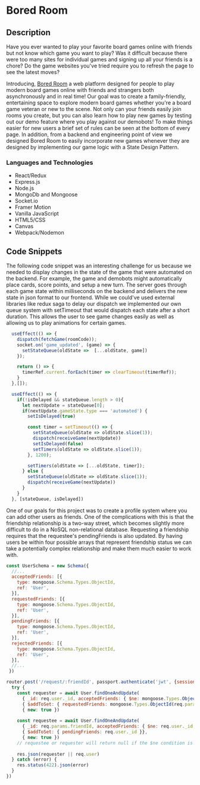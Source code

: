 # Bored Room

## Description ##
Have you ever wanted to play your favorite board games online with friends but not know which game you want to play? Was it difficult because there were too many sites for individual games and signing up all your friends is a chore? Do the game websites you've tried require you to refresh the page to see the latest moves?

Introducing, [Bored Room](https://bored-room.herokuapp.com/) a web platform designed for people to play modern board games online with friends and strangers both asynchronously and in real time! Our goal was to create a family-friendly, entertaining space to explore modern board games whether you're a board game veteran or new to the scene. Not only can your friends easily join rooms you create, but you can also learn how to play new games by testing out our demo feature where you play against our demobots! To make things easier for new users a brief set of rules can be seen at the bottom of every page. In addition, from a backend and engineering point of view we designed Bored Room to easily incorporate new games whenever they are designed by implementing our game logic with a State Design Pattern.

### Languages and Technologies ###
  * React/Redux
  * Express.js
  * Node.js
  * MongoDb and Mongoose
  * Socket.io
  * Framer Motion
  * Vanilla JavaScript
  * HTML5/CSS
  * Canvas
  * Webpack/Nodemon

## Code Snippets ##
The following code snippet was an interesting challenge for us because we needed to display changes in the state of the game that were automated on the backend. For example, the game and demobots might automatically place cards, score points, and setup a new turn. The server goes through each game state within milliseconds on the backend and delivers the new state in json format to our frontend. While we could've used external libraries like redux saga to delay our dispatch we implemented our own queue system with setTimeout that would dispatch each state after a short duration. This allows the user to see game changes easily as well as allowing us to play animations for certain games.

```jsx
  useEffect(() => {
    dispatch(fetchGame(roomCode));
    socket.on('game_updated', (game) => {
      setStateQueue(oldState =>  [...oldState, game])
    });

    return () => {
      timerRef.current.forEach(timer => clearTimeout(timerRef));
    }
  },[]);

  useEffect(() => {
    if(!isDelayed && stateQueue.length > 0){
      let nextUpdate = stateQueue[0];
      if(nextUpdate.gameState.type === 'automated') {
        setIsDelayed(true)

        const timer = setTimeout(() => {
          setStateQueue(oldState => oldState.slice(1));
          dispatch(receiveGame(nextUpdate))
          setIsDelayed(false)
          setTimers(oldState => oldState.slice(1));
        }, 1200);

        setTimers(oldState => [...oldState, timer]);
      } else {
        setStateQueue(oldState => oldState.slice(1));
        dispatch(receiveGame(nextUpdate))
      }
    } 
  }, [stateQueue, isDelayed])
```

One of our goals for this project was to create a profile system where you can add other users as friends. One of the complications with this is that the friendship relationship is a two-way street, which becomes slightly more difficult to do in a NoSQL non-relational database. Requesting a friendship requires that the requestee's pendingFriends is also updated. By having users be within four possible arrays that represent friendship status we can take a potentially complex relationship and make them much easier to work with.

```jsx
const UserSchema = new Schema({
  //...
  acceptedFriends: [{
    type: mongoose.Schema.Types.ObjectId,
    ref: 'User',
  }],
  requestedFriends: [{
    type: mongoose.Schema.Types.ObjectId,
    ref: 'User',
  }],
  pendingFriends: [{
    type: mongoose.Schema.Types.ObjectId,
    ref: 'User',
  }],
  rejectedFriends: [{
    type: mongoose.Schema.Types.ObjectId,
    ref: 'User',
  }],
  //...
 })
```

```jsx
router.post('/request/:friendId', passport.authenticate('jwt', {session: false}), async (req, res) => {
  try {
    const requester = await User.findOneAndUpdate(
      { _id: req.user._id, acceptedFriends: { $ne: mongoose.Types.ObjectId(req.params.friendId) } },
      { $addToSet: { requestedFriends: mongoose.Types.ObjectId(req.params.friendId) }},
      { new: true })
  
    const requestee = await User.findOneAndUpdate(
      { _id: req.params.friendId, acceptedFriends: { $ne: req.user._id }, rejectedFriends: { $ne: req.user._id } },
      { $addToSet: { pendingFriends: req.user._id }},
      { new: true })
    // requestee or requester will return null if the $ne condition is met.
  
    res.json(requester || req.user)
  } catch (error) {
    res.status(422).json(error)
  }
})
```
